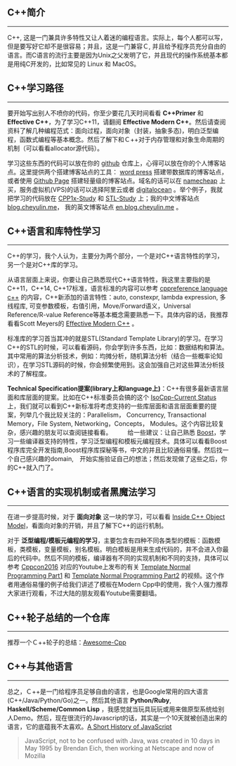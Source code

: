 C++简介
---
---
C++, 这是一门兼具许多特性又让人着迷的编程语言。实际上，每个人都可以写，但是要写好它却不是很容易；并且，这是一门兼容Ｃ, 并且给予程序员充分自由的语言。而C语言的流行主要是因为Unix之父发明了它，并且现代的操作系统基本都是用纯C开发的，比如常见的 Linux 和 MacOS。

C++学习路径
---
---
要开始写出别人不喷你的代码，你至少要花几天时间看看 **C++Primer** 和 **Effective C++**，为了学习C++11，请翻阅 **Effective Modern C++**。然后请查阅资料了解几种编程范式：面向过程，面向对象（封装，抽象多态)，明白泛型编程，函数式编程等基本概念。然后了解下和Ｃ++对于内存管理和对象生命周期的机制（可以看看allocator源代码）。

学习这些东西的代码可以放在你的 [github](https://github.com/) 仓库上，心得可以放在你的个人博客站点。这里提供两个搭建博客站点的工具： [word press](https://cn.wordpress.org/) 搭建带数据库的博客站点，或者使用 [Github Page](https://pages.github.com/) 搭建轻量级的博客站点。域名的话可以在 [namecheap](https://www.namecheap.com/) 上买，服务虚拟机(VPS)的话可以选择阿里云或者   [digitalocean](https://www.digitalocean.com/) 。举个例子，我就把学习的代码放在 [CPP1x-Study](https://github.com/CheYulin/CPP11Study) 和 [STL-Study](https://github.com/CheYulin/STL-Study) 上；我的中文博客站点 [blog.cheyulin.me](http://blog.cheyulin.me)， 我的英文博客站点 [en.blog.cheyulin.me](http://en.blog.cheyulin.me) 。

C++语言和库特性学习
---
---
C++的学习，我个人认为，主要分为两个部分，一个是对C++语言特性的学习，另一个是对C++库的学习。

从语言层面上来说，你要让自己熟悉现代C++语言特性，我这里主要指的是C++11，C++14, C++17标准，语言标准的内容可以参考 [cppreference language c++](http://en.cppreference.com/w/cpp/language)   的内容，C++新添加的语言特性：auto, constexpr, lambda expression, 多线程库, 可变参数模板，右值引用，Move/Forward语义，Universal Reference/R-value Reference等基本概念需要熟悉一下。具体内容的话，我推荐看看Scott Meyers的 [Effective Modern C++](http://ftp.factor.lg.ua/books/Effective_Modern_C__.pdf) 。

标准库的学习首当其冲的就是STL(Standard Template Library)的学习。在学习C++的STL的时候，可以看看源码，你会学到许多东西，比如：数据结构和算法。其中常用的算法分析技术，例如：均摊分析，随机算法分析（结合一些概率论知识），在学习STL源码的时候，你会频繁使用到。这会加强自己对这些算法分析技术的了解程度。

**Technical Specification提案(library上和language上)**：C++有很多最新语言层面和库层面的提案。比如在C++标准委员会搞的这个 [IsoCpp-Current Status](https://isocpp.org/std/status) 上，我们就可以看到C++新标准将考虑支持的一些库层面和语言层面重要的提案，列举几个我比较关注的：Parallelism， Concurrency, Transactional Memory，File System, Networking，Concepts， Modules。这个内容比较复杂，感兴趣的朋友可以查阅链接看看。
　　
给一些建议：让自己熟悉 [Boost](http://www.boost.org/)，学习一些编译器支持的特性，学习泛型编程和模板元编程技术。具体可以看看Boost程序库完全开发指南,Boost程序库探秘等书，中文的并且比较通俗易懂。然后找一个自己感兴趣的domain,　开始实施验证自己的想法；然后发现做了这些之后，你的C++就入门了。

C++语言的实现机制或者黑魔法学习
---
---
在进一步提高时候，对于 **面向对象** 这一块的学习，可以看看 [Inside C++ Object Model](http://dl.acm.org/citation.cfm?id=235170)，看面向对象的开销，并且了解下C++的运行机制。

对于 **泛型编程/模板元编程的学习**，主要包含有四种不同各类型的模板：函数模板，类模板，变量模板，别名模板。明白模板是用来生成代码的，并不会进入你最后的代码中。然后不同的模板，编译器有不同的实现机制和不同的支持，具体可以参考 [Cppcon2016](https://github.com/CppCon/CppCon2016) 对应的Youtube上发布的有关 [Template Normal Programming Part1](https://www.youtube.com/watch?v=vwrXHznaYLA) 和 [Template Normal Programming Part2](https://www.youtube.com/watch?v=VIz6xBvwYd8) 的视频。这个作者用通俗易懂的例子给我们讲述了模板在Modern Cpp中的使用，我个人强力推荐大家进行观看，不过大陆的朋友观看Youtube需要翻墙。

C++轮子总结的一个仓库
---
---
推荐一个Ｃ++轮子的总结：[Awesome-Cpp](https://github.com/fffaraz/awesome-cpp)　　

C++与其他语言
---
---
总之，Ｃ++是一门给程序员足够自由的语言，也是Google常用的四大语言(C++/Java/Python/Go)之一。然后其他语言 **Python/Ruby**, **Haskell/Scheme/Common Lisp** ，我感觉就当玩具玩玩或用来做原型系统给别人Demo。然后，现在很流行的Javascript的话，其实是一个10天就被创造出来的语言，它的底蕴我不太喜欢。[A Short History of JavaScript](https://www.w3.org/community/webed/wiki/A_Short_History_of_JavaScript)

> JavaScript, not to be confused with Java, was created in 10 days in May 1995 by Brendan Eich, then working at Netscape and now of Mozilla

